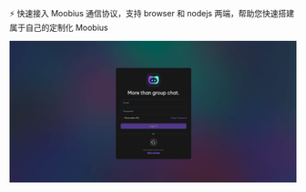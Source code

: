 ⚡️ 快速接入 Moobius 通信协议，支持 browser 和 nodejs 两端，帮助您快速搭建属于自己的定制化 Moobius

![login](../static/img/img-2.png)
